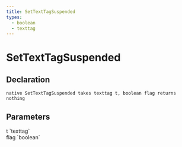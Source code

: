 ```yaml
---
title: SetTextTagSuspended
types:
  - boolean
  - texttag
---
```


# SetTextTagSuspended

## Declaration

```
native SetTextTagSuspended takes texttag t, boolean flag returns nothing
```

## Parameters
<dl>
  <dt>t `texttag`</dt>
  <dd></dd>

  <dt>flag `boolean`</dt>
  <dd></dd>
</dl>